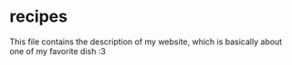 # recipes
This file contains the description of my website, which is basically about one of my favorite dish :3